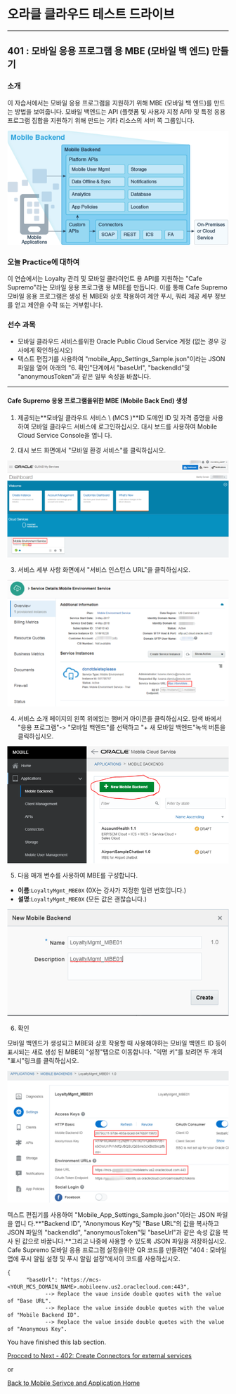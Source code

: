 # 오라클 클라우드 테스트 드라이브 #
-----
## 401 : 모바일 응용 프로그램 용 MBE (모바일 백 엔드) 만들기 ##


### 소개 ###
이 자습서에서는 모바일 응용 프로그램을 지원하기 위해 MBE (모바일 백 엔드)를 만드는 방법을 보여줍니다. 모바일 백엔드는 API (플랫폼 및 사용자 지정 API) 및 특정 응용 프로그램 집합을 지원하기 위해 만드는 기타 리소스의 서버 쪽 그룹입니다. 

![](../../common/images/mobile/long/mcsgs_dt_015_mobile_bkend.png)


### 오늘 Practice에 대하여 ###
이 연습에서는 Loyalty 관리 및 모바일 클라이언트 용 API를 지원하는 &quot;Cafe Supremo&quot;라는 모바일 응용 프로그램 용 MBE를 만듭니다. 이를 통해 Cafe Supremo 모바일 응용 프로그램은 생성 된 MBE와 상호 작용하여 제안 푸시, 쿼리 제공 세부 정보를 얻고 제안을 수락 또는 거부합니다. 

### 선수 과목 ###

- 모바일 클라우드 서비스를위한 Oracle Public Cloud Service 계정 (없는 경우 강사에게 확인하십시오) 
- 텍스트 편집기를 사용하여 &quot;mobile_App_Settings_Sample.json&quot;이라는 JSON 파일을 열어 아래의 &quot;6. 확인&quot;단계에서 &quot;baseUrl&quot;, &quot;backendId&quot;및 &quot;anonymousToken&quot;과 같은 일부 속성을 바꿉니다. 

----


#### Cafe Supremo 응용 프로그램을위한 MBE (Mobile Back End) 생성 

1. 제공되는**모바일 클라우드 서비스 \ (MCS \)**ID 도메인 ID 및 자격 증명을 사용하여 모바일 클라우드 서비스에 로그인하십시오. 대시 보드를 사용하여 Mobile Cloud Service Console을 엽니 다. 

2. 대시 보드 화면에서 &quot;모바일 환경 서비스&quot;를 클릭하십시오. 

![](../../common/images/mobile/long/400-MobileEnvService.png)


3. 서비스 세부 사항 화면에서 &quot;서비스 인스턴스 URL&quot;을 클릭하십시오. 

![](../../common/images/mobile/long/400-MCS_ServiceInstanceURL.png)


4. 서비스 소개 페이지의 왼쪽 위에있는 햄버거 아이콘을 클릭하십시오. 탐색 바에서 &quot;응용 프로그램&quot;-> &quot;모바일 백엔드&quot;를 선택하고 &quot;+ 새 모바일 백엔드&quot;녹색 버튼을 클릭하십시오. 

![](../../common/images/mobile/long/400-New_MBE.png)


5. 다음 매개 변수를 사용하여 MBE를 구성합니다. 
+ **이름**:`LoyaltyMgmt_MBE0X` (0X는 강사가 지정한 일련 번호입니다.) 
+ **설명**:`LoyaltyMgmt_MBE0X` (모든 값은 괜찮습니다.) 

![](../../common/images/mobile/long/400-New_MBE_name_desc.png)


6. 확인 

모바일 백엔드가 생성되고 MBE와 상호 작용할 때 사용해야하는 모바일 백엔드 ID 등이 표시되는 새로 생성 된 MBE의 &quot;설정&quot;탭으로 이동합니다. &quot;익명 키&quot;를 보려면 두 개의 &quot;표시&quot;링크를 클릭하십시오. 

![](../../common/images/mobile/long/400-MBE_settings.png)


텍스트 편집기를 사용하여 &quot;Mobile_App_Settings_Sample.json&quot;이라는 JSON 파일을 엽니 다.**&quot;Backend ID&quot;, &quot;Anonymous Key&quot;및 &quot;Base URL&quot;의 값을 복사하고 JSON 파일의 &quot;backendId&quot;, &quot;anonymousToken&quot;및 &quot;baseUrl&quot;과 같은 속성 값을 복사 된 값으로 바꿉니다.**그리고 나중에 사용할 수 있도록 JSON 파일을 저장하십시오. Cafe Supremo 모바일 응용 프로그램 설정을위한 QR 코드를 만들려면 &quot;404 : 모바일 앱에 푸시 알림 설정 및 푸시 알림 설정&quot;에서이 코드를 사용하십시오. 

```
{
      "baseUrl": "https://mcs-<YOUR_MCS_DOMAIN_NAME>.mobileenv.us2.oraclecloud.com:443",
            --> Replace the vaue inside double quotes with the value of "Base URL".
            --> Replace the value inside double quotes with the value of "Mobile Backend ID".
            --> Replace the value inside double quotes with the value of "Anonymous Key".
```


You have finished this lab section.

[Procced to Next - 402: Create Connectors for external services](402-MobileLab.md)

or

[Back to Mobile Serivce and Application Home](README.md)
